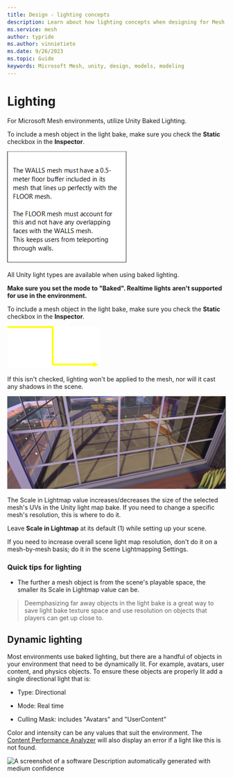 ```yaml
---
title: Design - lighting concepts
description: Learn about how lighting concepts when designing for Mesh.
ms.service: mesh
author: typride
ms.author: vinnietieto
ms.date: 9/26/2023
ms.topic: Guide
keywords: Microsoft Mesh, unity, design, models, modeling
---
```


# Lighting

For Microsoft Mesh environments, utilize Unity Baked Lighting.

To include a mesh object in the light bake, make sure you check the
**Static** checkbox in the **Inspector**.

![A screen shot of a number Description automatically generated](../../media/3d-design-performance-guide/image043.png) 

All Unity light types are available when
using baked lighting.

**Make sure you set the mode to "Baked". Realtime lights** **aren't
supported for use in the environment.**

To include a mesh object in the light bake, make sure you check the
**Static** checkbox in the **Inspector**.

![A screen shot of a number Description automatically generated a](../../media/3d-design-performance-guide/image044.png) 

If this isn't checked, lighting won't be
applied to the mesh, nor will it cast any shadows in the scene.

![A screen shot of a number Description automatically generated aa](../../media/3d-design-performance-guide/image045.png)


The Scale in Lightmap value increases/decreases the size of the selected
mesh's UVs in the Unity light map bake. If you need to change a specific
mesh's resolution, this is where to do it.

Leave **Scale in Lightmap** at its default (1) while setting up your
scene.

If you need to increase overall scene light map resolution, don't do it
on a mesh-by-mesh basis; do it in the scene Lightmapping Settings.

### Quick tips for lighting

- The further a mesh object is from the scene's playable space, the
    smaller its Scale in Lightmap value can be.

> Deemphasizing far away objects in the light bake is a great way to
> save light bake texture space and use resolution on objects that
> players can get up close to.

## Dynamic lighting

Most environments use baked lighting, but there are a handful of objects
in your environment that need to be dynamically lit. For example,
avatars, user content, and physics objects. To ensure these objects are
properly lit add a single directional light that is:

- Type: Directional

- Mode: Real time

- Culling Mask: includes "Avatars" and "UserContent"

Color and intensity can be any values that suit the environment. The
[Content Performance
Analyzer](https://microsoft.sharepoint.com/teams/MicrosoftMeshEAPOnboardingResources/Shared%20Documents/Forms/Mesh%20%20Custom%20Worlds%20%20Organized%20View.aspx?id=%2Fteams%2FMicrosoftMeshEAPOnboardingResources%2FShared%20Documents%2FEAP%20Resources%20%2D%20External%2FFiles%20and%20Packages%2Fcom%2Emicrosoft%2Emesh%5Ftoolkit%5Fcpa%2D0%2E1%2E4%2Ezip&parent=%2Fteams%2FMicrosoftMeshEAPOnboardingResources%2FShared%20Documents%2FEAP%20Resources%20%2D%20External%2FFiles%20and%20Packages)
will also display an error if a light like this is not found.

![A screenshot of a software Description automatically generated with
medium confidence](../../media/3d-design-performance-guide/image046.png)

